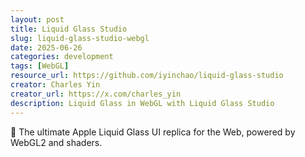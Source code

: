 ```yaml
---
layout: post
title: Liquid Glass Studio
slug: liquid-glass-studio-webgl
date: 2025-06-26
categories: development
tags: [WebGL]
resource_url: https://github.com/iyinchao/liquid-glass-studio
creator: Charles Yin
creator_url: https://x.com/charles_yin
description: Liquid Glass in WebGL with Liquid Glass Studio
---
```


🔮 The ultimate Apple Liquid Glass UI replica for the Web, powered by WebGL2 and shaders.